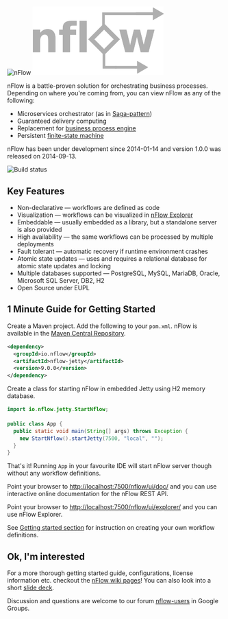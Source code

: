 #

![nFlow](./nflow-documentation/nflow_logo.svg#gh-light-mode-only)
![nFlow](./nflow-documentation/nflow-logo-dark.svg#gh-dark-mode-only)

nFlow is a battle-proven solution for orchestrating business processes. Depending on where you're coming from, you can view nFlow as any of the following:

* Microservices orchestrator (as in [Saga-pattern](https://microservices.io/patterns/data/saga.html))
* Guaranteed delivery computing
* Replacement for [business process engine](https://www.techopedia.com/definition/26689/business-process-engine-bpe)
* Persistent [finite-state machine](https://en.wikipedia.org/wiki/Finite-state_machine)

nFlow has been under development since 2014-01-14 and version 1.0.0 was released on 2014-09-13.

![Build status](https://github.com/NitorCreations/nflow/actions/workflows/build.yaml/badge.svg?event=push)

## Key Features

* Non-declarative &mdash; workflows are defined as code
* Visualization &mdash; workflows can be visualized in [nFlow Explorer](https://github.com/NitorCreations/nflow/tree/master/nflow-explorer)
* Embeddable &mdash; usually embedded as a library, but a standalone server is also provided
* High availability &mdash; the same workflows can be processed by multiple deployments
* Fault tolerant &mdash; automatic recovery if runtime environment crashes
* Atomic state updates &mdash; uses and requires a relational database for atomic state updates and locking
* Multiple databases supported &mdash; PostgreSQL, MySQL, MariaDB, Oracle, Microsoft SQL Server, DB2, H2
* Open Source under EUPL

## <a name="getting-started"><a name="one-minute-guide"></a></a>1 Minute Guide for Getting Started

Create a Maven project. Add the following to your `pom.xml`. nFlow is available in the [Maven Central Repository](https://search.maven.org/search?q=g:io.nflow).

```xml
<dependency>
  <groupId>io.nflow</groupId>
  <artifactId>nflow-jetty</artifactId>
  <version>9.0.0</version>
</dependency>
```

Create a class for starting nFlow in embedded Jetty using H2 memory database.

```java
import io.nflow.jetty.StartNflow;

public class App {
  public static void main(String[] args) throws Exception {
    new StartNflow().startJetty(7500, "local", "");
  }
}
```

That's it! Running `App` in your favourite IDE will start nFlow server though without any workflow definitions.

Point your browser to [http://localhost:7500/nflow/ui/doc/](http://localhost:7500/nflow/ui/doc/) and you can use interactive online documentation for the nFlow REST API.

Point your browser to [http://localhost:7500/nflow/ui/explorer/](http://localhost:7500/nflow/ui/explorer/) and you can use nFlow Explorer.

See [Getting started section](https://github.com/NitorCreations/nflow/wiki/Getting-Started) for instruction on creating your own workflow definitions.

## <a name="components"></a>Ok, I'm interested

For a more thorough getting started guide, configurations, license information etc. checkout the [nFlow wiki pages](https://github.com/NitorCreations/nflow/wiki)! You can also look into a short [slide deck](https://github.com/NitorCreations/nflow/raw/master/nflow-documentation/presentations/nflow_presentation.pdf).

Discussion and questions are welcome to our forum [nflow-users](https://groups.google.com/forum/#!forum/nflow-users) in Google Groups.

